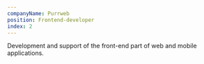 ```yaml
---
companyName: Purrweb
position: Frontend-developer
index: 2
---
```


Development and support of the front-end part of web and mobile applications.
